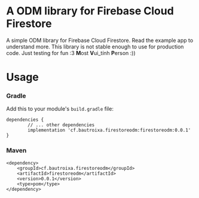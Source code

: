 # A ODM library for Firebase Cloud Firestore
A simple ODM library for Firebase Cloud Firestore. Read the example app to understand more. This library is not stable enough to use for production code. Just testing for fun :3 **M**ost **V**ui_tính **P**erson :))
# Usage
### Gradle
Add this to your module's `build.gradle` file:
```
dependencies {
        // ... other dependencies
        implementation 'cf.bautroixa.firestoreodm:firestoreodm:0.0.1'
}
```
### Maven
```
<dependency>
    <groupId>cf.bautroixa.firestoreodm</groupId>
    <artifactId>firestoreodm</artifactId>
    <version>0.0.1</version>
    <type>pom</type>
</dependency>
```
